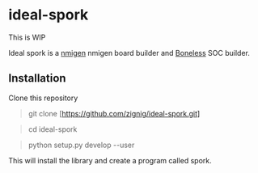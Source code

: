 # ideal-spork

This is WIP

Ideal spork is a [nmigen](https://github.com/nmigen/) nmigen board builder and [Boneless](https://github.com/whitequark/Boneless-CPU/) SOC builder.

## Installation 

Clone this repository

> git clone [https://github.com/zignig/ideal-spork.git]

> cd ideal-spork

> python setup.py develop --user

This will install the library and create a program called spork.

